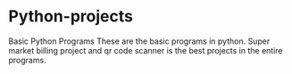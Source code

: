 # Python-projects
Basic Python Programs
These are the basic programs in python. Super market billing project and qr code scanner is the best projects in the entire programs. 
